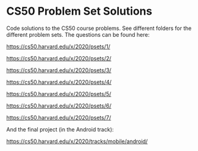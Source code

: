 # CS50 Problem Set Solutions
Code solutions to the CS50 course problems. See different folders for the different problem sets. The questions can be found here:

https://cs50.harvard.edu/x/2020/psets/1/

https://cs50.harvard.edu/x/2020/psets/2/

https://cs50.harvard.edu/x/2020/psets/3/

https://cs50.harvard.edu/x/2020/psets/4/

https://cs50.harvard.edu/x/2020/psets/5/

https://cs50.harvard.edu/x/2020/psets/6/

https://cs50.harvard.edu/x/2020/psets/7/

And the final project (in the Android track):

https://cs50.harvard.edu/x/2020/tracks/mobile/android/

